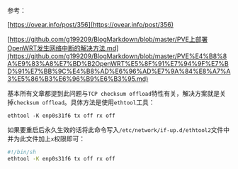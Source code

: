 
参考：

[https://ovear.info/post/356](https://ovear.info/post/356)

[https://github.com/g199209/BlogMarkdown/blob/master/PVE上部署OpenWRT发生网络中断的解决方法.md](https://github.com/g199209/BlogMarkdown/blob/master/PVE%E4%B8%8A%E9%83%A8%E7%BD%B2OpenWRT%E5%8F%91%E7%94%9F%E7%BD%91%E7%BB%9C%E4%B8%AD%E6%96%AD%E7%9A%84%E8%A7%A3%E5%86%B3%E6%96%B9%E6%B3%95.md)

基本所有文章都提到此问题与`TCP checksum offload`​特性有关，解决方案就是关掉`checksum offload`​。具体方法是使用`ethtool`​工具：

```shell
ethtool -K enp0s31f6 tx off rx off
```

如果要重启后永久生效的话将此命令写入`/etc/network/if-up.d/ethtool2`​文件中并为此文件加上`x`​权限即可：

```bash
#!/bin/sh
ethtool -K enp0s31f6 tx off rx off
```
